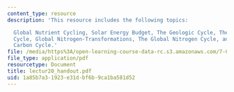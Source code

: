 ```yaml
---
content_type: resource
description: 'This resource includes the following topics:

  Global Nutrient Cycling, Solar Energy Budget, The Geologic Cycle, The Global Water
  Cycle, Global Nitrogen-Transformations, The Global Nitrogen Cycle, and The Global
  Carbon Cycle.'
file: /media/https%3A/open-learning-course-data-rc.s3.amazonaws.com/7-014-introductory-biology-spring-2005/1a85b7a31923e31dbf6b9ca1ba581d52_lectur20_handout.pdf
file_type: application/pdf
resourcetype: Document
title: lectur20_handout.pdf
uid: 1a85b7a3-1923-e31d-bf6b-9ca1ba581d52
---
```

